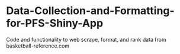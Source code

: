 # Data-Collection-and-Formatting-for-PFS-Shiny-App
Code and functionality to web scrape, format, and rank data from basketball-reference.com 
